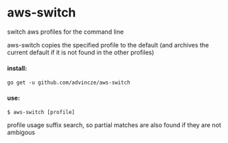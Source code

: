 # aws-switch

switch aws profiles for the command line

aws-switch copies the specified profile to the default 
(and archives the current default if it is not found in the other profiles)

#### install:

```
go get -u github.com/advincze/aws-switch
```

#### use: 

```
$ aws-switch [profile]
```

profile usage suffix search, so partial matches are also found if they are not ambigous

